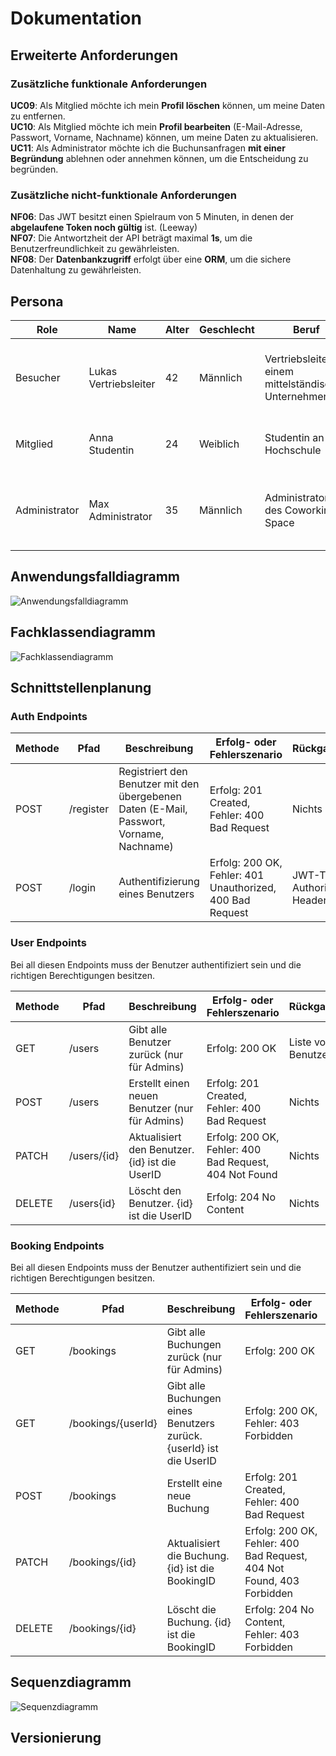 # Dokumentation

## Erweiterte Anforderungen

### Zusätzliche funktionale Anforderungen

**UC09**: Als Mitglied möchte ich mein **Profil löschen** können, um meine Daten zu entfernen. \
**UC10**: Als Mitglied möchte ich mein **Profil bearbeiten** (E-Mail-Adresse, Passwort, Vorname, Nachname) können, um
meine Daten zu
aktualisieren. \
**UC11**: Als Administrator möchte ich die Buchunsanfragen **mit einer Begründung** ablehnen oder annehmen können, um
die Entscheidung zu begründen.

### Zusätzliche nicht-funktionale Anforderungen

**NF06**: Das JWT besitzt einen Spielraum von 5 Minuten, in denen der **abgelaufene Token noch gültig** ist. (Leeway) \
**NF07**: Die Antwortzheit der API beträgt maximal **1s**, um die Benutzerfreundlichkeit zu gewährleisten. \
**NF08**: Der **Datenbankzugriff** erfolgt über eine **ORM**, um die sichere Datenhaltung zu gewährleisten.

## Persona

| Role          | Name                  | Alter | Geschlecht | Beruf                                                  | Motivation                                                                                          | Bild                         |
|---------------|-----------------------|-------|------------|--------------------------------------------------------|-----------------------------------------------------------------------------------------------------|------------------------------|
| Besucher      | Lukas Vertriebsleiter | 42    | Männlich   | Vertriebsleiter in einem mittelständischen Unternehmen | Lukas ist auf der Suche nach einem Ort, wo er seine Kundengespräche professionell durchführen kann. | ![Lukas](./images/lukas.jpg) |
| Mitglied      | Anna Studentin        | 24    | Weiblich   | Studentin an der Hochschule                            | Anna möchte einen ruhigen Ort zum Lernen und Arbeiten finden.                                       | ![Anna](./images/anna.jpg)   |
| Administrator | Max Administrator     | 35    | Männlich   | Administrator des Coworking-Space                      | Max möchte die Buchungsanfragen schnell und effizient bearbeiten können.                            | ![Max](./images/max.jpg)     |

## Anwendungsfalldiagramm

![Anwendungsfalldiagramm](./images/use-case-diagram.png)

## Fachklassendiagramm

![Fachklassendiagramm](./images/fachklassendiagram.png)

## Schnittstellenplanung

### Auth Endpoints

| Methode | Pfad      | Beschreibung                                                                             | Erfolg- oder Fehlerszenario                               | Rückgabewert                      |
|---------|-----------|------------------------------------------------------------------------------------------|-----------------------------------------------------------|-----------------------------------|
| POST    | /register | Registriert den Benutzer mit den übergebenen Daten (E-Mail, Passwort, Vorname, Nachname) | Erfolg: 201 Created, Fehler: 400 Bad Request              | Nichts                            |
| POST    | /login    | Authentifizierung eines Benutzers                                                        | Erfolg: 200 OK, Fehler: 401 Unauthorized, 400 Bad Request | JWT-Token im Authorization-Header |

### User Endpoints

Bei all diesen Endpoints muss der Benutzer authentifiziert sein und die richtigen Berechtigungen besitzen.

| Methode | Pfad        | Beschreibung                                   | Erfolg- oder Fehlerszenario                            | Rückgabewert        |
|---------|-------------|------------------------------------------------|--------------------------------------------------------|---------------------|
| GET     | /users      | Gibt alle Benutzer zurück (nur für Admins)     | Erfolg: 200 OK                                         | Liste von Benutzern |
| POST    | /users      | Erstellt einen neuen Benutzer (nur für Admins) | Erfolg: 201 Created, Fehler: 400 Bad Request           | Nichts              |
| PATCH   | /users/{id} | Aktualisiert den Benutzer. {id} ist die UserID | Erfolg: 200 OK, Fehler: 400 Bad Request, 404 Not Found | Nichts              |
| DELETE  | /users{id}  | Löscht den Benutzer. {id} ist die UserID       | Erfolg: 204 No Content                                 | Nichts              |

### Booking Endpoints

Bei all diesen Endpoints muss der Benutzer authentifiziert sein und die richtigen Berechtigungen besitzen.

| Methode | Pfad               | Beschreibung                                                        | Erfolg- oder Fehlerszenario                                           | Rückgabewert        |
|---------|--------------------|---------------------------------------------------------------------|-----------------------------------------------------------------------|---------------------|
| GET     | /bookings          | Gibt alle Buchungen zurück (nur für Admins)                         | Erfolg: 200 OK                                                        | Liste von Buchungen |
| GET     | /bookings/{userId} | Gibt alle Buchungen eines Benutzers zurück. {userId} ist die UserID | Erfolg: 200 OK, Fehler: 403 Forbidden                                 | Liste von Buchungen |
| POST    | /bookings          | Erstellt eine neue Buchung                                          | Erfolg: 201 Created, Fehler: 400 Bad Request                          | Nichts              |
| PATCH   | /bookings/{id}     | Aktualisiert die Buchung. {id} ist die BookingID                    | Erfolg: 200 OK, Fehler: 400 Bad Request, 404 Not Found, 403 Forbidden | Nichts              |
| DELETE  | /bookings/{id}     | Löscht die Buchung. {id} ist die BookingID                          | Erfolg: 204 No Content, Fehler: 403 Forbidden                         | Nichts              |

## Sequenzdiagramm

![Sequenzdiagramm](./images/sequenz-diagram.png)

## Versionierung